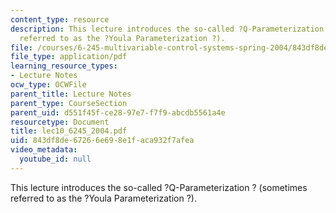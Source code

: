 ```yaml
---
content_type: resource
description: This lecture introduces the so-called ?Q-Parameterization ? (sometimes
  referred to as the ?Youla Parameterization ?).
file: /courses/6-245-multivariable-control-systems-spring-2004/843df8de67266e698e1faca932f7afea_lec10_6245_2004.pdf
file_type: application/pdf
learning_resource_types:
- Lecture Notes
ocw_type: OCWFile
parent_title: Lecture Notes
parent_type: CourseSection
parent_uid: d551f45f-ce28-97e7-f7f9-abcdb5561a4e
resourcetype: Document
title: lec10_6245_2004.pdf
uid: 843df8de-6726-6e69-8e1f-aca932f7afea
video_metadata:
  youtube_id: null
---
```

This lecture introduces the so-called ?Q-Parameterization ? (sometimes referred to as the ?Youla Parameterization ?).

